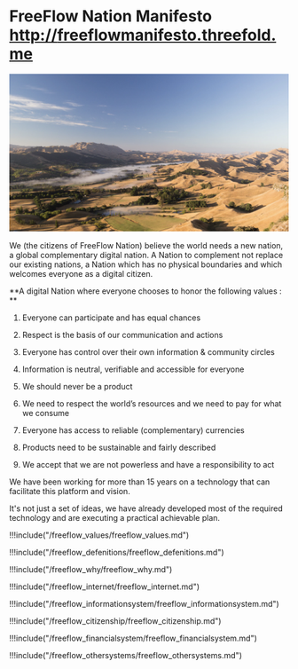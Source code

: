 # FreeFlow Nation Manifesto 			[http://](http://freeflowmanifesto.threefold.me)[freeflowmanifesto.threefold.me](http://freeflowmanifesto.threefold.me)

![lanscape](landscape.png)

We (the citizens of FreeFlow Nation) believe the world needs a new nation, a global complementary digital nation. A Nation to complement not replace our existing nations, a Nation which has no physical boundaries and which welcomes everyone as a digital citizen.

**A digital Nation where everyone chooses to honor the following values :
**

1. Everyone can participate and has equal chances

2. Respect is the basis of our communication and actions

3. Everyone has control over their own information & community circles

4. Information is neutral, verifiable and accessible for everyone

5. We should never be a product

6. We need to respect the world’s resources and we need to pay for what we consume

7. Everyone has access to reliable (complementary) currencies

8. Products need to be sustainable and fairly described

9. We accept that we are not powerless and have a responsibility to act 

We have been working for more than 15 years on a technology that can facilitate this platform and vision.

It's not just a set of ideas, we have already developed most of the required technology and are executing a practical achievable plan.


!!!include("/freeflow_values/freeflow_values.md")

!!!include("/freeflow_defenitions/freeflow_defenitions.md")

!!!include("/freeflow_why/freeflow_why.md")

!!!include("/freeflow_internet/freeflow_internet.md")

!!!include("/freeflow_informationsystem/freeflow_informationsystem.md")

!!!include("/freeflow_citizenship/freeflow_citizenship.md")

!!!include("/freeflow_financialsystem/freeflow_financialsystem.md")

!!!include("/freeflow_othersystems/freeflow_othersystems.md")



